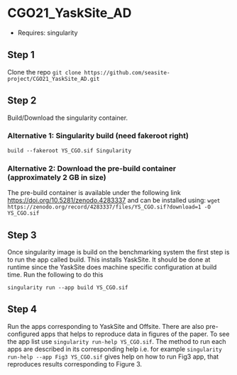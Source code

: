 # CGO21_YaskSite_AD

* Requires: singularity

## Step 1
Clone the repo
```git clone https://github.com/seasite-project/CGO21_YaskSite_AD.git```

## Step 2
Build/Download the singularity container. 
### Alternative 1: Singularity build (need fakeroot right)
```build --fakeroot YS_CGO.sif Singularity```

### Alternative 2: Download the pre-build container (approximately 2 GB in size)
The pre-build container is available under the following link https://doi.org/10.5281/zenodo.4283337
and can be installed using:
```wget https://zenodo.org/record/4283337/files/YS_CGO.sif?download=1 -O YS_CGO.sif```

## Step 3
Once singularity image is build on the benchmarking system the first step is to run the app called build.
This installs YaskSite. It should be done at runtime since the YaskSite does machine specific configuration
at build time. Run the following to do this
```
singularity run --app build YS_CGO.sif 
```

## Step 4
Run the apps corresponding to YaskSite and Offsite. There are also pre-configured apps that helps to 
reproduce data in figures of the paper. To see the app list use `singularity run-help YS_CGO.sif`.
The method to run each apps are described in its corresponding help i.e. for example
`singularity run-help --app Fig3 YS_CGO.sif` gives help on how to run Fig3 app, that reproduces
results corresponding to Figure 3.
